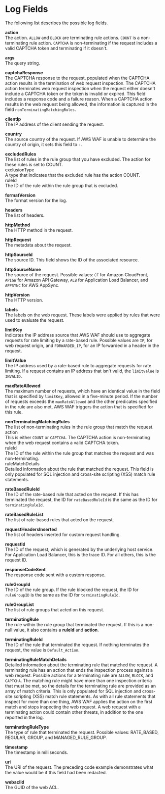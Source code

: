 # Log Fields<a name="logging-fields"></a>

The following list describes the possible log fields\. 

**action**  
The action\. `ALLOW` and `BLOCK` are terminating rule actions\. `COUNT` is a non\-terminating rule action\. `CAPTCHA` is non\-terminating if the request includes a valid CAPTCHA token and terminating if it doesn't\. 

**args**  
The query string\.

**captchaResponse**  
The CAPTCHA response to the request, populated when the CAPTCHA action results in the termination of web request inspection\. The CAPTCHA action terminates web request inspection when the request either doesn't include a CAPTCHA token or the token is invalid or expired\. This field includes a response code and a failure reason\. When a CAPTCHA action results in the web request being allowed, the information is captured in the field `nonTerminatingMatchingRules`\.

**clientIp**  
The IP address of the client sending the request\.

**country**  
The source country of the request\. If AWS WAF is unable to determine the country of origin, it sets this field to `-`\. 

**excludedRules**  
The list of rules in the rule group that you have excluded\. The action for these rules is set to COUNT\.    
exclusionType  
A type that indicates that the excluded rule has the action COUNT\.  
ruleId  
The ID of the rule within the rule group that is excluded\.

**formatVersion**  
The format version for the log\.

**headers**  
The list of headers\.

**httpMethod**  
The HTTP method in the request\.

**httpRequest**  
The metadata about the request\.

**httpSourceId**  
The source ID\. This field shows the ID of the associated resource\. 

**httpSourceName**  
The source of the request\. Possible values: `CF` for Amazon CloudFront, `APIGW` for Amazon API Gateway, `ALB` for Application Load Balancer, and `APPSYNC` for AWS AppSync\.

**httpVersion**  
The HTTP version\.

**labels**  
The labels on the web request\. These labels were applied by rules that were used to evaluate the request\. 

**limitKey**  
Indicates the IP address source that AWS WAF should use to aggregate requests for rate limiting by a rate\-based rule\. Possible values are `IP`, for web request origin, and `FORWARDED_IP`, for an IP forwarded in a header in the request\.

**limitValue**  
The IP address used by a rate\-based rule to aggregate requests for rate limiting\. If a request contains an IP address that isn't valid, the `limitvalue` is `INVALID`\.

**maxRateAllowed**  
The maximum number of requests, which have an identical value in the field that is specified by `limitKey`, allowed in a five\-minute period\. If the number of requests exceeds the `maxRateAllowed` and the other predicates specified in the rule are also met, AWS WAF triggers the action that is specified for this rule\.

**nonTerminatingMatchingRules**  
The list of non\-terminating rules in the rule group that match the request\.     
action  
This is either `COUNT` or `CAPTCHA`\. The CAPTCHA action is non\-terminating when the web request contains a valid CAPTCHA token\.  
ruleId  
The ID of the rule within the rule group that matches the request and was non\-terminating\.   
ruleMatchDetails  
Detailed information about the rule that matched the request\. This field is only populated for SQL injection and cross\-site scripting \(XSS\) match rule statements\. 

**rateBasedRuleId**  
The ID of the rate\-based rule that acted on the request\. If this has terminated the request, the ID for `rateBasedRuleId` is the same as the ID for `terminatingRuleId`\.

**rateBasedRuleList**  
The list of rate\-based rules that acted on the request\.

**requestHeadersInserted**  
The list of headers inserted for custom request handling\.

**requestId**  
The ID of the request, which is generated by the underlying host service\. For Application Load Balancer, this is the trace ID\. For all others, this is the request ID\. 

**responseCodeSent**  
The response code sent with a custom response\.

**ruleGroupId**  
The ID of the rule group\. If the rule blocked the request, the ID for `ruleGroupID` is the same as the ID for `terminatingRuleId`\. 

**ruleGroupList**  
The list of rule groups that acted on this request\. 

**terminatingRule**  
The rule within the rule group that terminated the request\. If this is a non\-null value, it also contains a **ruleId** and **action**\. 

**terminatingRuleId**  
The ID of the rule that terminated the request\. If nothing terminates the request, the value is `Default_Action`\.

**terminatingRuleMatchDetails**  
Detailed information about the terminating rule that matched the request\. A terminating rule has an action that ends the inspection process against a web request\. Possible actions for a terminating rule are `ALLOW`, `BLOCK`, and `CAPTCHA`\. The matching rule might have more than one inspection criteria that must be met, so the details for the terminating rule are provided as an array of match criteria\. This is only populated for SQL injection and cross\-site scripting \(XSS\) match rule statements\. As with all rule statements that inspect for more than one thing, AWS WAF applies the action on the first match and stops inspecting the web request\. A web request with a terminating action could contain other threats, in addition to the one reported in the log\.

**terminatingRuleType**  
The type of rule that terminated the request\. Possible values: RATE\_BASED, REGULAR, GROUP, and MANAGED\_RULE\_GROUP\.

**timestamp**  
The timestamp in milliseconds\.

**uri**  
The URI of the request\. The preceding code example demonstrates what the value would be if this field had been redacted\.

**webaclId**  
The GUID of the web ACL\.